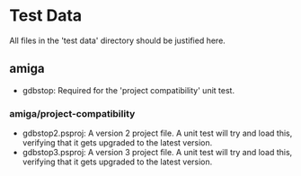 # Test Data

All files in the 'test data' directory should be justified here.

## amiga

* gdbstop: Required for the 'project compatibility' unit test.

### amiga/project-compatibility

* gdbstop2.psproj: A version 2 project file.  A unit test will try and load this, verifying that it gets upgraded to the latest version.
* gdbstop3.psproj: A version 3 project file.  A unit test will try and load this, verifying that it gets upgraded to the latest version.
